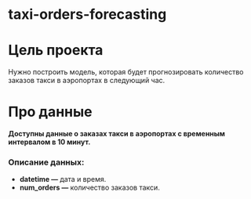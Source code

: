 # taxi-orders-forecasting
# Цель проекта
Нужно построить модель, которая будет прогнозировать количество заказов такси в аэропортах в следующий час.

# Про данные
**Доступны данные о заказах такси в аэропортах с временным интервалом в 10 минут.**

### Описание данных:
* **datetime —** дата и время.
* **num_orders —** количество заказов такси.
